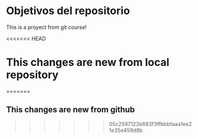 # Objetivos del repositorio

This is a proyect from git course! 

<<<<<<< HEAD
# This changes are new from local repository
=======
## This changes are new from github
>>>>>>> 05c2597123b683f3ffbbbfaaa1ee21e35e459d8b

